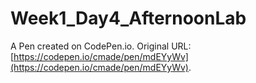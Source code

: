 # Week1_Day4_AfternoonLab

A Pen created on CodePen.io. Original URL: [https://codepen.io/cmade/pen/mdEYyWv](https://codepen.io/cmade/pen/mdEYyWv).


